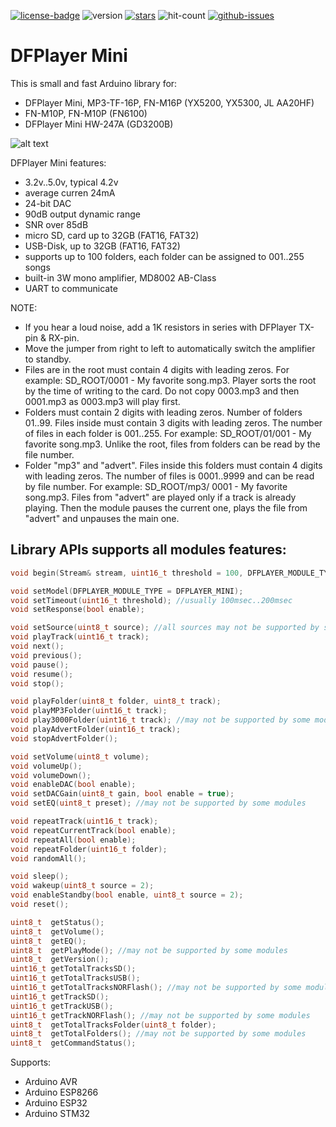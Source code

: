 [![license-badge][]][license] ![version] [![stars][]][stargazers] ![hit-count] [![github-issues][]][issues]

# DFPlayer Mini
This is small and fast Arduino library for:
 - DFPlayer Mini, MP3-TF-16P, FN-M16P (YX5200, YX5300, JL AA20HF)
 - FN-M10P, FN-M10P (FN6100)
 - DFPlayer Mini HW-247A (GD3200B)

![alt text][dfplayer_mini_mod_image]

DFPlayer Mini features:
- 3.2v..5.0v, typical 4.2v
- average curren 24mA
- 24-bit DAC
- 90dB output dynamic range
- SNR over 85dB
- micro SD, card up to 32GB (FAT16, FAT32)
- USB-Disk, up to 32GB (FAT16, FAT32)
- supports up to 100 folders, each folder can be assigned to 001..255 songs
- built-in 3W mono amplifier, MD8002 AB-Class
- UART to communicate

NOTE:
- If you hear a loud noise, add a 1K resistors in series with DFPlayer TX-pin & RX-pin.
- Move the jumper from right to left to automatically switch the amplifier to standby.
- Files are in the root must contain 4 digits with leading zeros. For example: SD_ROOT/0001 - My favorite song.mp3. Player sorts the root by the time of writing to the card. Do not copy 0003.mp3 and then 0001.mp3 as 0003.mp3 will play first.
- Folders must contain 2 digits with leading zeros. Number of folders 01..99. Files inside must contain 3 digits with leading zeros. The number of files in each folder is 001..255. For example: SD_ROOT/01/001 - My favorite song.mp3. Unlike the root, files from folders can be read by the file number.
- Folder "mp3" and "advert". Files inside this folders must contain 4 digits with leading zeros. The number of files is 0001..9999 and can be read by file number. For example: SD_ROOT/mp3/ 0001 - My favorite song.mp3. Files from "advert" are played only if a track is already playing. Then the module pauses the current one, plays the file from "advert" and unpauses the main one.

## Library APIs supports all modules features:
```c++
void begin(Stream& stream, uint16_t threshold = 100, DFPLAYER_MODULE_TYPE = DFPLAYER_MINI, bool response = false, bool bootDelay = true);

void setModel(DFPLAYER_MODULE_TYPE = DFPLAYER_MINI);
void setTimeout(uint16_t threshold); //usually 100msec..200msec
void setResponse(bool enable);

void setSource(uint8_t source); //all sources may not be supported by some modules
void playTrack(uint16_t track);
void next();
void previous();
void pause();
void resume();
void stop();

void playFolder(uint8_t folder, uint8_t track);
void playMP3Folder(uint16_t track);
void play3000Folder(uint16_t track); //may not be supported by some modules
void playAdvertFolder(uint16_t track);
void stopAdvertFolder();

void setVolume(uint8_t volume);
void volumeUp();
void volumeDown();
void enableDAC(bool enable);
void setDACGain(uint8_t gain, bool enable = true);
void setEQ(uint8_t preset); //may not be supported by some modules

void repeatTrack(uint16_t track);
void repeatCurrentTrack(bool enable);
void repeatAll(bool enable);
void repeatFolder(uint16_t folder);
void randomAll();

void sleep();
void wakeup(uint8_t source = 2);
void enableStandby(bool enable, uint8_t source = 2);
void reset();

uint8_t  getStatus();
uint8_t  getVolume();
uint8_t  getEQ();
uint8_t  getPlayMode(); //may not be supported by some modules
uint8_t  getVersion();
uint16_t getTotalTracksSD();
uint16_t getTotalTracksUSB();
uint16_t getTotalTracksNORFlash(); //may not be supported by some modules
uint16_t getTrackSD();
uint16_t getTrackUSB();
uint16_t getTrackNORFlash(); //may not be supported by some modules
uint8_t  getTotalTracksFolder(uint8_t folder);
uint8_t  getTotalFolders(); //may not be supported by some modules
uint8_t  getCommandStatus();
```

Supports:
- Arduino AVR
- Arduino ESP8266
- Arduino ESP32
- Arduino STM32


[license-badge]: https://img.shields.io/badge/License-GPLv3-blue.svg
[license]:       https://choosealicense.com/licenses/gpl-3.0/
[version]:       https://img.shields.io/badge/Version-2.0.0-green.svg
[stars]:         https://img.shields.io/github/stars/enjoyneering/DFPlayer.svg
[stargazers]:    https://github.com/enjoyneering/DFPlayer/stargazers
[hit-count]:     https://hits.seeyoufarm.com/api/count/incr/badge.svg?url=https%3A%2F%2Fgithub.com%2Fenjoyneering%2FDFPlayer%2Ftree%2Fmain&count_bg=%2379C83D&title_bg=%23555555&icon=&icon_color=%23E7E7E7&title=hits&edge_flat=false
[github-issues]: https://img.shields.io/github/issues/enjoyneering/DFPlayer.svg
[issues]:        https://github.com/enjoyneering/DFPlayer/issues/

[dfplayer_mini_mod_image]: https://github.com/enjoyneering/DFPlayer/blob/main/images/DFPlayer_Mini_Modification.jpg
